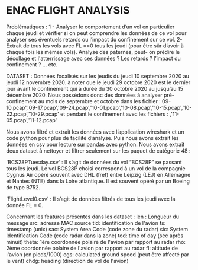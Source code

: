 # ENAC FLIGHT ANALYSIS
Problématiques : 
1 - Analyser le comportement d’un vol en particulier chaque jeudi et vérifier si on peut comprendre les données de ce vol pour analyser ses éventuels retards ou l’impact du confinement sur ce vol.
2-Extrait de tous les vols avec FL ==0 tous les jeudi (pour être sûr d’avoir à chaque fois les mêmes vols). Analyse des paternes, peut- on prédire le décollage et l'atterrissage avec ces données ? Les retards ? l’impact du confinement ? … etc. 

DATASET : 
Données focalisés sur les jeudis du jeudi 10 septembre 2020 au jeudi 12 novembre 2020. à noter que le jeudi 29 octobre 2020 est le dernier jour avant le confinement qui à durée du 30 octobre 2020 au jusqu’au 15 décembre 2020.
Nous possédons donc des données à analyser pré-confinement au mois de septembre et octobre dans les fichier :
09-10.pcap','09-17.pcap','09-24.pcap','10-01.pcap','10-08.pcap','10-15.pcap','10-22.pcap','10-29.pcap'
et pendant le confinement avec les fichiers : 
,'11-05.pcap','11-12.pcap' 

Nous avons filtré et extrait les données avec l’application wireshark et un code python pour plus de facilité d’analyse. Puis nous avons extrait les données en csv pour lecture sur pandas avec python. Nous avons extrait deux dataset à nettoyer et filtrer seulement sur les paquet de catégorie 48 : 

'BCS28PTuesday.csv' : Il s’agit de données du vol “BCS28P” se passant tous les jeudi. 
Le vol BCS28P choisi correspond à un vol de la compagnie Cygnus Air opéré souvent avec DHL (fret) entre Leipzig (LEJ) en Allemagne et Nantes (NTE) dans la Loire atlantique. Il est souvent opéré par un Boeing de type B752.


‘FlightLevel0.csv’ : Il s’agit de données filtrés de tous les jeudi avec la donnée FL = 0.


Concernant les features présentes dans les dataset :
len : Longueur du message
src: adresse MAC source
tid: identification de l'avion
ts: timestamp (unix)
sac: System Area Code (code zone du radar)
sic: System Identification Code (code radar dans la zone)
tod: time of day (sec après minuit)
theta: 1ère coordonnée polaire de l'avion par rapport au radar
rho: 2ème coordonnée polaire de l'avion par rapport au radar
fl: altitude de l'avion (en pieds/1000)
cgs: calculated ground speed (peut être affecté par le vent)
chdg: heading (direction de vol de l'avion)

